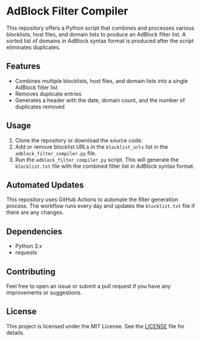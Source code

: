 # AdBlock Filter Compiler

This repository offers a Python script that combines and processes various blocklists, host files, and domain lists to produce an AdBlock filter list. A sorted list of domains in AdBlock syntax format is produced after the script eliminates duplicates.

## Features

- Combines multiple blocklists, host files, and domain lists into a single AdBlock filter list
- Removes duplicate entries
- Generates a header with the date, domain count, and the number of duplicates removed

## Usage

1. Clone the repository or download the source code.
2. Add or remove blocklist URLs in the `blocklist_urls` list in the `adblock_filter_compiler.py` file.
3. Run the `adblock_filter_compiler.py` script. This will generate the `blocklist.txt` file with the combined filter list in AdBlock syntax format.

## Automated Updates

This repository uses GitHub Actions to automate the filter generation process. The workflow runs every day and updates the `blocklist.txt` file if there are any changes.

## Dependencies

- Python 3.x
- requests

## Contributing

Feel free to open an issue or submit a pull request if you have any improvements or suggestions.

## License

This project is licensed under the MIT License. See the [LICENSE](LICENSE) file for details.
